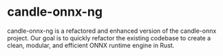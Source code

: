 # candle-onnx-ng

candle-onnx-ng is a refactored and enhanced version of the candle-onnx project. Our goal is to quickly refactor the existing codebase to create a clean, modular, and efficient ONNX runtime engine in Rust.